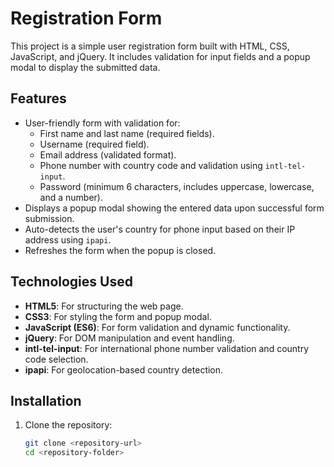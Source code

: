 # Registration Form

This project is a simple user registration form built with HTML, CSS, JavaScript, and jQuery. It includes validation for input fields and a popup modal to display the submitted data.

## Features

- User-friendly form with validation for:
  - First name and last name (required fields).
  - Username (required field).
  - Email address (validated format).
  - Phone number with country code and validation using `intl-tel-input`.
  - Password (minimum 6 characters, includes uppercase, lowercase, and a number).
- Displays a popup modal showing the entered data upon successful form submission.
- Auto-detects the user's country for phone input based on their IP address using `ipapi`.
- Refreshes the form when the popup is closed.

## Technologies Used

- **HTML5**: For structuring the web page.
- **CSS3**: For styling the form and popup modal.
- **JavaScript (ES6)**: For form validation and dynamic functionality.
- **jQuery**: For DOM manipulation and event handling.
- **intl-tel-input**: For international phone number validation and country code selection.
- **ipapi**: For geolocation-based country detection.

## Installation

1. Clone the repository:
   ```bash
   git clone <repository-url>
   cd <repository-folder>
